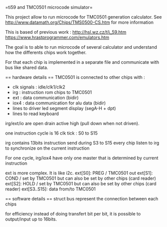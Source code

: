 =ti59 and TMC0501 microcode simulator=

This project allow to run microcode for TMC0501 generation calculator.
See http://www.datamath.org/Chips/TMS0500-CS.htm for more information

This is based of previous work :
http://hsl.wz.cz/ti\_59.htm
https://www.hrastprogrammer.com/emulators.htm

The goal is to able to run microcode of several calculator and understand
how the differents chips work together.

For that each chip is implemented in a separate file and communicate with
bus like shared data.


== hardware details ==
TMC0501 is connected to other chips with :
- clk signals : idle/clk1/clk2
- irg : instruction rom chips to TMC0501
- ext : data communication (bidir)
- iox4 : data communication for alu data (bidir)
- lines to driver led segment display (segA-H + dpt)
- lines to read keyboard

irg/ext/io are open drain active high (pull down when not driven).

one instruction cycle is 16 clk tick : S0 to S15

irg contains 13bits instruction send during S3 to S15
every chip listen to irg to synchronize on the current instruction

For one cycle, irg/iox4 have only one master that is determined by current
instruction

ext is more complex. It is like i2c.
ext[S0]: PREG / TMC0501 out
ext[S1]: COND / set by TMC0501 but can also be set by other chips (card reader)
ext[S2]: HOLD / set by TMC0501 but can also be set by other chips (card reader)
ext[S3..S15]: data from/to TMC0501

== software details ==
struct bus represent the connection between each chips

for efficiency instead of doing transfert bit per bit, it is possible to output/input up to 16bits.
